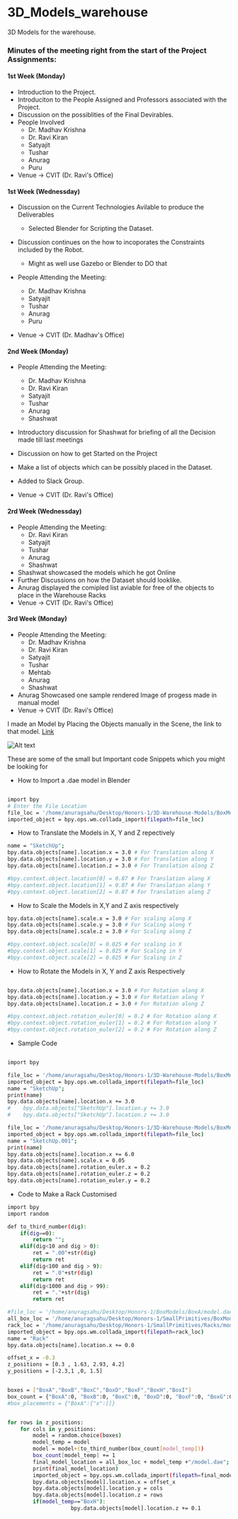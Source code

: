 # 3D_Models_warehouse
3D Models for the warehouse.

### Minutes of the meeting right from the start of the Project Assignments:

#### 1st Week  (Monday)
- Introduction to the Project.
- Introduciton to the People Assigned and Professors associated with the Project.
- Discussion on the possiblities of the Final Devirables.
- People Involved 
    - Dr. Madhav Krishna
    - Dr. Ravi Kiran
    - Satyajit
    - Tushar
    - Anurag
    - Puru
 - Venue -> CVIT (Dr. Ravi's Office)

#### 1st Week (Wednessday)
- Discussion on the Current Technologies Avilable to produce the Deliverables
    - Selected Blender for Scripting the Dataset.

- Discussion continues on the how to incoporates the Constraints included by the Robot.
    - Might as well use Gazebo or Blender to DO that
- People Attending the Meeting:
    - Dr. Madhav Krishna
    - Satyajit
    - Tushar
    - Anurag
    - Puru
- Venue -> CVIT (Dr. Madhav's Office)

#### 2nd Week (Monday)
- People Attending the Meeting:
    - Dr. Madhav Krishna
    - Dr. Ravi Kiran
    - Satyajit
    - Tushar
    - Anurag
    - Shashwat

- Introductory discussion for Shashwat for briefing of all the Decision made till last meetings
- Discussion on how to get Started on the Project
- Make a list of objects which can be possibly placed in the Dataset.
- Added to Slack Group.
- Venue -> CVIT (Dr. Ravi's Office)

#### 2rd Week (Wednessday)
- People Attending the Meeting:
    - Dr. Ravi Kiran
    - Satyajit
    - Tushar
    - Anurag
    - Shashwat
- Shashwat showcased the models which he got Online 
- Further Discussions on how the Dataset should looklike.
- Anurag displayed the comipled list aviable for free of the objects to place in the Warehouse Racks
- Venue -> CVIT (Dr. Ravi's Office)

#### 3rd Week (Monday)
- People Attending the Meeting:
    - Dr. Madhav Krishna
    - Dr. Ravi Kiran
    - Satyajit
    - Tushar
    - Mehtab
    - Anurag
    - Shashwat
- Anurag Showcased one sample rendered Image of progess made in manual model 
- Venue -> CVIT (Dr. Ravi's Office)

I made an Model by Placing the Objects manually in the Scene, 
the link to that model. <a href="https://drive.google.com/file/d/1RGn6QzW1_GJdYuNm6cQF0sSnF0QWWsHi/view?usp=sharing"> Link </a>

![Alt text](./_images/sample_output.gif?raw=true "Output Sample")

These are some of the small but Important code Snippets which you might be looking for

- How to Import a .dae model in Blender

```sh

import bpy
# Enter the File Location
file_loc = '/home/anuragsahu/Desktop/Honors-1/3D-Warehouse-Models/BoxModels/model1/model.dae'
imported_object = bpy.ops.wm.collada_import(filepath=file_loc)

```
- How to Translate the Models in X, Y and Z repectively
```sh
name = "SketchUp";
bpy.data.objects[name].location.x = 3.0 # For Translation along X
bpy.data.objects[name].location.y = 3.0 # For Translation along Y
bpy.data.objects[name].location.z = 3.0 # For Translation along Z

#bpy.context.object.location[0] = 0.87 # For Translation along X
#bpy.context.object.location[1] = 0.87 # For Translation along Y
#bpy.context.object.location[2] = 0.87 # For Translation along Z

```

- How to Scale the Models in X,Y and Z axis respectively

```sh
bpy.data.objects[name].scale.x = 3.0 # For scaling along X
bpy.data.objects[name].scale.y = 3.0 # For Scaling along Y
bpy.data.objects[name].scale.z = 3.0 # For Scaling along Z

#bpy.context.object.scale[0] = 0.025 # For scaling in X
#bpy.context.object.scale[1] = 0.025 # For Scaling in Y
#bpy.context.object.scale[2] = 0.025 # For Scaling in Z

```

- How to Rotate the Models in X, Y and Z axis Respectively

```sh

bpy.data.objects[name].location.x = 3.0 # For Rotation along X
bpy.data.objects[name].location.y = 3.0 # For Rotation along Y
bpy.data.objects[name].location.z = 3.0 # For Rotation along Z

#bpy.context.object.rotation_euler[0] = 0.2 # For Rotation along X
#bpy.context.object.rotation_euler[1] = 0.2 # For Rotation along Y
#bpy.context.object.rotation_euler[2] = 0.2 # For Rotation along Z

```
- Sample Code

```sh

import bpy

file_loc = '/home/anuragsahu/Desktop/Honors-1/3D-Warehouse-Models/BoxModels/model7/model.dae'
imported_object = bpy.ops.wm.collada_import(filepath=file_loc)
name = "SketchUp";
print(name)
bpy.data.objects[name].location.x += 3.0
#    bpy.data.objects["SketchUp"].location.y += 3.0
#    bpy.data.objects["SketchUp"].location.z += 3.0

file_loc = '/home/anuragsahu/Desktop/Honors-1/3D-Warehouse-Models/BoxModels/model7/model.dae'
imported_object = bpy.ops.wm.collada_import(filepath=file_loc)
name = "SketchUp.001";
print(name)
bpy.data.objects[name].location.x += 6.0
bpy.data.objects[name].scale.x = 0.05
bpy.data.objects[name].rotation_euler.x = 0.2
bpy.data.objects[name].rotation_euler.z = 0.2
bpy.data.objects[name].rotation_euler.y = 0.2

```
- Code to Make a Rack Customised
```sh
import bpy
import random

def to_third_number(dig):
    if(dig==0):
        return "";
    elif(dig<10 and dig > 0):
        ret = ".00"+str(dig)
        return ret
    elif(dig<100 and dig > 9):
        ret = ".0"+str(dig)
        return ret
    elif(dig<1000 and dig > 99):
        ret = "."+str(dig)
        return ret

#file_loc = '/home/anuragsahu/Desktop/Honors-1/BoxModels/BoxA/model.dae'
all_box_loc = '/home/anuragsahu/Desktop/Honors-1/SmallPrimitives/BoxModels/'
rack_loc = '/home/anuragsahu/Desktop/Honors-1/SmallPrimitives/Racks/modal.dae'
imported_object = bpy.ops.wm.collada_import(filepath=rack_loc)
name = "Rack"
bpy.data.objects[name].location.x += 0.0

offset_x = -0.3
z_positions = [0.3 , 1.63, 2.93, 4.2]
y_positions = [-2.3,1 ,0, 1.5]


boxes = ["BoxA","BoxB","BoxC","BoxD","BoxF","BoxH","BoxI"]
box_count = {"BoxA":0, "BoxB":0, "BoxC":0, "BoxD":0, "BoxF":0, "BoxG":0, "BoxH":0, "BoxI":0}
#box_placements = {"BoxA":{"x":[]}


for rows in z_positions:
    for cols in y_positions:
        model = random.choice(boxes)
        model_temp = model
        model = model+(to_third_number(box_count[model_temp]))
        box_count[model_temp] += 1
        final_model_location = all_box_loc + model_temp +"/model.dae";
        print(final_model_location)
        imported_object = bpy.ops.wm.collada_import(filepath=final_model_location)
        bpy.data.objects[model].location.x = offset_x
        bpy.data.objects[model].location.y = cols
        bpy.data.objects[model].location.z = rows
        if(model_temp=="BoxH"):
                    bpy.data.objects[model].location.z += 0.1
            
 ```
